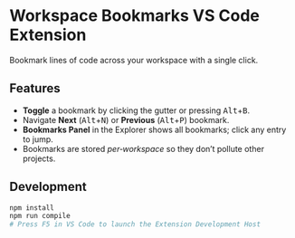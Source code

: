 # Workspace Bookmarks VS Code Extension

Bookmark lines of code across your workspace with a single click.

## Features
* **Toggle** a bookmark by clicking the gutter or pressing <kbd>Alt</kbd>+<kbd>B</kbd>.
* Navigate **Next** (<kbd>Alt</kbd>+<kbd>N</kbd>) or **Previous** (<kbd>Alt</kbd>+<kbd>P</kbd>) bookmark.
* **Bookmarks Panel** in the Explorer shows all bookmarks; click any entry to jump.
* Bookmarks are stored _per‑workspace_ so they don’t pollute other projects.

## Development
```bash
npm install
npm run compile
# Press F5 in VS Code to launch the Extension Development Host
